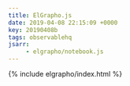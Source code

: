 ```yaml
---
title: ElGrapho.js
date: 2019-04-08 22:15:09 +0000 
key: 20190408b
tags: observablehq
jsarr:
     - elgrapho/notebook.js
---
```


   <script type="text/javascript">
     {% include elgrapho/notebook.js %}
     </script>
     
{% include elgrapho/index.html %}
